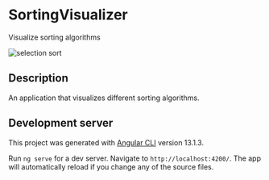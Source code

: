 # SortingVisualizer

Visualize sorting algorithms

![selection sort](https://user-images.githubusercontent.com/30441751/166223436-a8530d12-cd15-4e09-af26-0628b46f7e74.gif)


## Description

An application that visualizes different sorting algorithms. 

## Development server

This project was generated with [Angular CLI](https://github.com/angular/angular-cli) version 13.1.3.

Run `ng serve` for a dev server. Navigate to `http://localhost:4200/`. The app will automatically reload if you change any of the source files.
